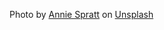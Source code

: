 Photo by <a href="https://unsplash.com/@anniespratt?utm_content=creditCopyText&utm_medium=referral&utm_source=unsplash">Annie Spratt</a> on <a href="https://unsplash.com/photos/a-black-and-white-photo-of-a-white-wall-Bf9PT5qVZvM?utm_content=creditCopyText&utm_medium=referral&utm_source=unsplash">Unsplash</a>
      